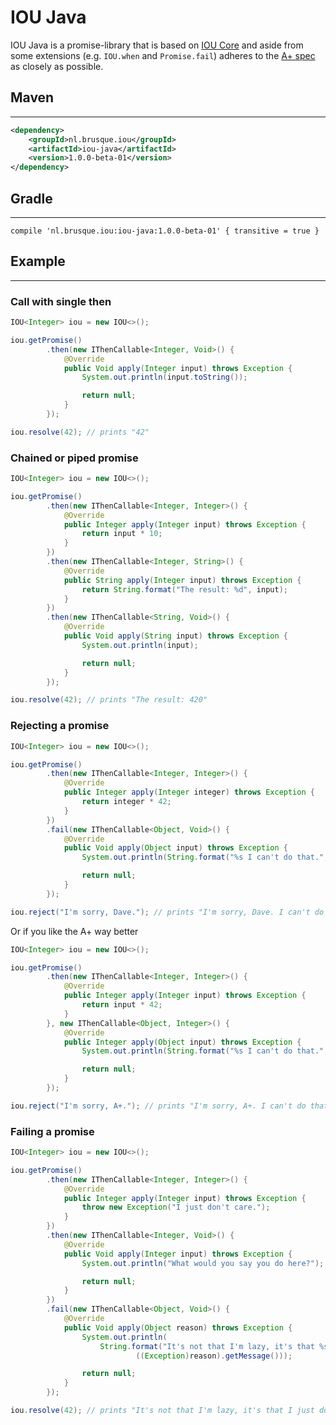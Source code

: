 <!--
The MIT License (MIT)

Copyright (c) 2016 Ely Deckers

Permission is hereby granted, free of charge, to any person obtaining a copy
of this software and associated documentation files (the "Software"), to deal
in the Software without restriction, including without limitation the rights
to use, copy, modify, merge, publish, distribute, sublicense, and/or sell
copies of the Software, and to permit persons to whom the Software is
furnished to do so, subject to the following conditions:

The above copyright notice and this permission notice shall be included in all
copies or substantial portions of the Software.

THE SOFTWARE IS PROVIDED "AS IS", WITHOUT WARRANTY OF ANY KIND, EXPRESS OR
IMPLIED, INCLUDING BUT NOT LIMITED TO THE WARRANTIES OF MERCHANTABILITY,
FITNESS FOR A PARTICULAR PURPOSE AND NONINFRINGEMENT. IN NO EVENT SHALL THE
AUTHORS OR COPYRIGHT HOLDERS BE LIABLE FOR ANY CLAIM, DAMAGES OR OTHER
LIABILITY, WHETHER IN AN ACTION OF CONTRACT, TORT OR OTHERWISE, ARISING FROM,
OUT OF OR IN CONNECTION WITH THE SOFTWARE OR THE USE OR OTHER DEALINGS IN THE
SOFTWARE.
-->

# IOU Java

IOU Java is a promise-library that is based on [IOU Core](https://github.com/ioweyou/iou-core) and aside from some extensions (e.g. `IOU.when` and `Promise.fail`) adheres to the [A+ spec](https://github.com/promises-aplus/promises-spec) as closely as possible.

## Maven
-----
```xml
<dependency>
    <groupId>nl.brusque.iou</groupId>
    <artifactId>iou-java</artifactId>
    <version>1.0.0-beta-01</version>
</dependency>
```

## Gradle
-----
```
compile 'nl.brusque.iou:iou-java:1.0.0-beta-01' { transitive = true }
```

## Example
-----
### Call with single then

```java
IOU<Integer> iou = new IOU<>();

iou.getPromise()
        .then(new IThenCallable<Integer, Void>() {
            @Override
            public Void apply(Integer input) throws Exception {
                System.out.println(input.toString());

                return null;
            }
        });

iou.resolve(42); // prints "42"
```

### Chained or piped promise
```java
IOU<Integer> iou = new IOU<>();

iou.getPromise()
        .then(new IThenCallable<Integer, Integer>() {
            @Override
            public Integer apply(Integer input) throws Exception {
                return input * 10;
            }
        })
        .then(new IThenCallable<Integer, String>() {
            @Override
            public String apply(Integer input) throws Exception {
                return String.format("The result: %d", input);
            }
        })
        .then(new IThenCallable<String, Void>() {
            @Override
            public Void apply(String input) throws Exception {
                System.out.println(input);

                return null;
            }
        });

iou.resolve(42); // prints "The result: 420"
```
### Rejecting a promise
```java
IOU<Integer> iou = new IOU<>();

iou.getPromise()
        .then(new IThenCallable<Integer, Integer>() {
            @Override
            public Integer apply(Integer integer) throws Exception {
                return integer * 42;
            }
        })
        .fail(new IThenCallable<Object, Void>() {
            @Override
            public Void apply(Object input) throws Exception {
                System.out.println(String.format("%s I can't do that.", input));

                return null;
            }
        });

iou.reject("I'm sorry, Dave."); // prints "I'm sorry, Dave. I can't do that."
```
Or if you like the A+ way better
```java
IOU<Integer> iou = new IOU<>();

iou.getPromise()
        .then(new IThenCallable<Integer, Integer>() {
            @Override
            public Integer apply(Integer input) throws Exception {
                return input * 42;
            }
        }, new IThenCallable<Object, Integer>() {
            @Override
            public Integer apply(Object input) throws Exception {
                System.out.println(String.format("%s I can't do that.", input));

                return null;
            }
        });

iou.reject("I'm sorry, A+."); // prints "I'm sorry, A+. I can't do that."
```
### Failing a promise
```java
IOU<Integer> iou = new IOU<>();

iou.getPromise()
        .then(new IThenCallable<Integer, Integer>() {
            @Override
            public Integer apply(Integer input) throws Exception {
                throw new Exception("I just don't care.");
            }
        })
        .then(new IThenCallable<Integer, Void>() {
            @Override
            public Void apply(Integer input) throws Exception {
                System.out.println("What would you say you do here?");

                return null;
            }
        })
        .fail(new IThenCallable<Object, Void>() {
            @Override
            public Void apply(Object reason) throws Exception {
                System.out.println(
                    String.format("It's not that I'm lazy, it's that %s",
                            ((Exception)reason).getMessage()));

                return null;
            }
        });

iou.resolve(42); // prints "It's not that I'm lazy, it's that I just don't care."
```
